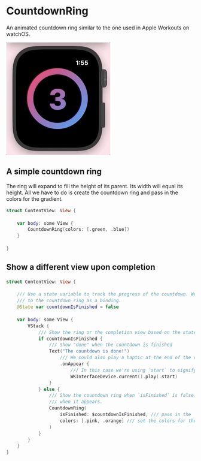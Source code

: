 # CountdownRing

An animated countdown ring similar to the one used in Apple Workouts on watchOS.

![](demo.gif)

## A simple countdown ring
The ring will expand to fill the height of its parent. Its width will equal its height. All we have to do is create the countdown ring and pass in the colors for the gradient.

```swift
struct ContentView: View {
    
	var body: some View {
		CountdownRing(colors: [.green, .blue])
	}

}
```

## Show a different view upon completion

```swift
struct ContentView: View {
    
	/// Use a state variable to track the progress of the countdown. We'll pass this 
	/// to the countdown ring as a binding.
	@State var countdownIsFinished = false
	
	var body: some View {
		VStack {
			/// Show the ring or the completion view based on the state of the `isFinished` variable
			if countdownIsFinished {
				/// Show "done" when the countdown is finished
				Text("The countdown is done!")
					/// We could also play a haptic at the end of the countdown.
					.onAppear {
						/// In this case we're using `start` to signify the start of the workout.
						WKInterfaceDevice.current().play(.start)
				}
			} else {
				/// Show the countdown ring when `isFinished` is false. It will animate automatically 
				/// when it appears.
				CountdownRing(
					isFinished: $countdownIsFinished, /// pass in the `isFinished` binding
					colors: [.pink, .orange] /// set the colors for the gradient
				)
			}
		}
	}
}
```

